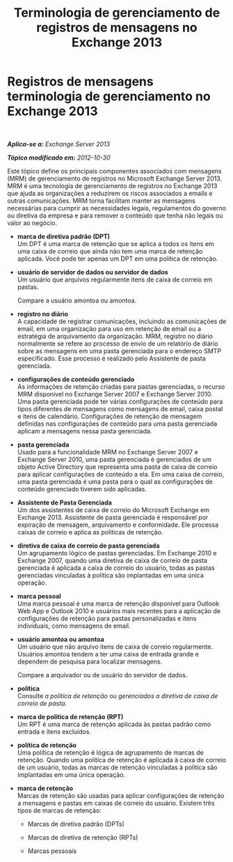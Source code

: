 ﻿---
title: 'Terminologia de gerenciamento de registros de mensagens no Exchange 2013'
TOCTitle: Registros de mensagens terminologia de gerenciamento no Exchange 2013
ms:assetid: de3e3503-6de3-4666-aeb9-cd877efb93bb
ms:mtpsurl: https://technet.microsoft.com/pt-br/library/Bb408414(v=EXCHG.150)
ms:contentKeyID: 50486790
ms.date: 05/22/2018
mtps_version: v=EXCHG.150
ms.translationtype: MT
---

# Registros de mensagens terminologia de gerenciamento no Exchange 2013

 

_**Aplica-se a:** Exchange Server 2013_

_**Tópico modificado em:** 2012-10-30_

Este tópico define os principais componentes associados com mensagens (MRM) de gerenciamento de registros no Microsoft Exchange Server 2013. MRM é uma tecnologia de gerenciamento de registros no Exchange 2013 que ajuda as organizações a reduzirem os riscos associados a emails e outras comunicações. MRM torna facilitam manter as mensagens necessárias para cumprir as necessidades legais, regulamentos do governo ou diretiva da empresa e para remover o conteúdo que tenha não legais ou valor ao negócio.

  - **marca de diretiva padrão (DPT)**  
    Um DPT é uma marca de retenção que se aplica a todos os itens em uma caixa de correio que ainda não tem uma marca de retenção aplicada. Você pode ter apenas um DPT em uma política de retenção.

<!-- end list -->

  - **usuário de servidor de dados ou servidor de dados**  
    Um usuário que arquivos regularmente itens de caixa de correio em pastas.
    
    Compare a usuário amontoa ou amontoa.

<!-- end list -->

  - **registro no diário**  
    A capacidade de registrar comunicações, incluindo as comunicações de email, em uma organização para uso em retenção de email ou a estratégia de arquivamento da organização. MRM, registro no diário normalmente se refere ao processo de envio de um relatório de diário sobre as mensagens em uma pasta gerenciada para o endereço SMTP especificado. Esse processo é realizado pelo Assistente de pasta gerenciada.

<!-- end list -->

  - **configurações de conteúdo gerenciado**  
    As informações de retenção criadas para pastas gerenciadas, o recurso MRM disponível no Exchange Server 2007 e Exchange Server 2010. Uma pasta gerenciada pode ter várias configurações de conteúdo para tipos diferentes de mensagens como mensagens de email, caixa postal e itens de calendário. Configurações de retenção de mensagem definidas nas configurações de conteúdo para uma pasta gerenciada aplicam a mensagens nessa pasta gerenciada.

<!-- end list -->

  - **pasta gerenciada**  
    Usado para a funcionalidade MRM no Exchange Server 2007 e Exchange Server 2010, uma pasta gerenciada é gerenciados de um objeto Active Directory que representa uma pasta de caixa de correio para aplicar configurações de conteúdo a ela. Em uma caixa de correio, uma pasta gerenciada é uma pasta para o qual as configurações de conteúdo gerenciado tiverem sido aplicadas.

<!-- end list -->

  - **Assistente de Pasta Gerenciada**  
    Um dos assistentes de caixa de correio do Microsoft Exchange em Exchange 2013. Assistente de pasta gerenciada é responsável por expiração de mensagem, arquivamento e conformidade. Ele processa caixas de correio e aplica as políticas de retenção.

<!-- end list -->

  - **diretiva de caixa de correio de pasta gerenciada**  
    Um agrupamento lógico de pastas gerenciadas. Em Exchange 2010 e Exchange 2007, quando uma diretiva de caixa de correio de pasta gerenciada é aplicada a caixa de correio do usuário, todas as pastas gerenciadas vinculadas à política são implantadas em uma única operação.

<!-- end list -->

  - **marca pessoal**  
    Uma marca pessoal é uma marca de retenção disponível para Outlook Web App e Outlook 2010 e usuários mais recentes para a aplicação de configurações de retenção para pastas personalizadas e itens individuais, como mensagens de email.

<!-- end list -->

  - **usuário amontoa ou amontoa**  
    Um usuário que não arquivo itens de caixa de correio regularmente. Usuários amontoa tendem a ter uma caixa de entrada grande e dependem de pesquisa para localizar mensagens.
    
    Compare a arquivador ou de usuário do servidor de dados.

<!-- end list -->

  - **política**  
    Consulte *a política de retenção* ou *gerenciados a diretiva de caixa de correio de pasta*.

<!-- end list -->

  - **marca de política de retenção (RPT)**  
    Um RPT é uma marca de retenção aplicada às pastas padrão como entrada e itens excluídos.

<!-- end list -->

  - **política de retenção**  
    Uma política de retenção é lógica de agrupamento de marcas de retenção. Quando uma política de retenção é aplicada à caixa de correio de um usuário, todas as marcas de retenção vinculadas à política são implantadas em uma única operação.

<!-- end list -->

  - **marca de retenção**  
    Marcas de retenção são usadas para aplicar configurações de retenção a mensagens e pastas em caixas de correio do usuário. Existem três tipos de marcas de retenção:
    
      - Marcas de diretiva padrão (DPTs)
    
      - Marcas de diretiva de retenção (RPTs)
    
      - Marcas pessoais

